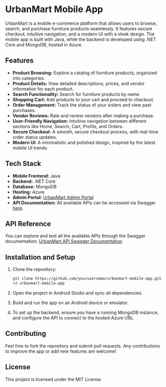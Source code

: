 # UrbanMart Mobile App

UrbanMart is a mobile e-commerce platform that allows users to browse, search, and purchase furniture products seamlessly. It features secure checkout, intuitive navigation, and a modern UI with a sleek design. The mobile app is built with Java, while the backend is developed using .NET Core and MongoDB, hosted in Azure.

## Features

- **Product Browsing:** Explore a catalog of furniture products, organized into categories.
- **Product Details:** View detailed descriptions, prices, and vendor information for each product.
- **Search Functionality:** Search for furniture products by name.
- **Shopping Cart:** Add products to your cart and proceed to checkout.
- **Order Management:** Track the status of your orders and view past purchases.
- **Vendor Reviews:** Rate and review vendors after making a purchase.
- **User-Friendly Navigation:** Intuitive navigation between different sections like Home, Search, Cart, Profile, and Orders.
- **Secure Checkout:** A smooth, secure checkout process, with real-time order status updates.
- **Modern UI:** A minimalistic and polished design, inspired by the latest mobile UI trends.

## Tech Stack

- **Mobile Frontend:** Java
- **Backend:** .NET Core
- **Database:** MongoDB
- **Hosting:** Azure
- **Admin Portal:** [UrbanMart Admin Portal](https://urbanmart-dev.netlify.app/)
- **API Documentation:** All available APIs can be accessed via Swagger [here](https://urbanmartapi-bqdwczd9gqcrdkc7.eastus-01.azurewebsites.net/swagger/index.html).

## API Reference

You can explore and test all the available APIs through the Swagger documentation:
[UrbanMart API Swagger Documentation](https://urbanmartapi-bqdwczd9gqcrdkc7.eastus-01.azurewebsites.net/swagger/index.html)

## Installation and Setup

1. Clone the repository:
   ```bash
   git clone https://github.com/yourusername/urbanmart-mobile-app.git
   cd urbanmart-mobile-app
   ```

2. Open the project in Android Studio and sync all dependencies.

3. Build and run the app on an Android device or emulator.

4. To set up the backend, ensure you have a running MongoDB instance, and configure the API to connect to the hosted Azure URL.

## Contributing

Feel free to fork the repository and submit pull requests. Any contributions to improve the app or add new features are welcome!

## License

This project is licensed under the MIT License.
